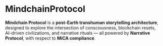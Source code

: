 # MindchainProtocol
**Mindchain Protocol** is a **post-Earth transhuman storytelling architecture**,   designed to explore the intersection of consciousness, blockchain resets,   AI-driven civilizations, and narrative rituals — all powered by   **Narrative Protocol**, with respect to **MiCA compliance**.
